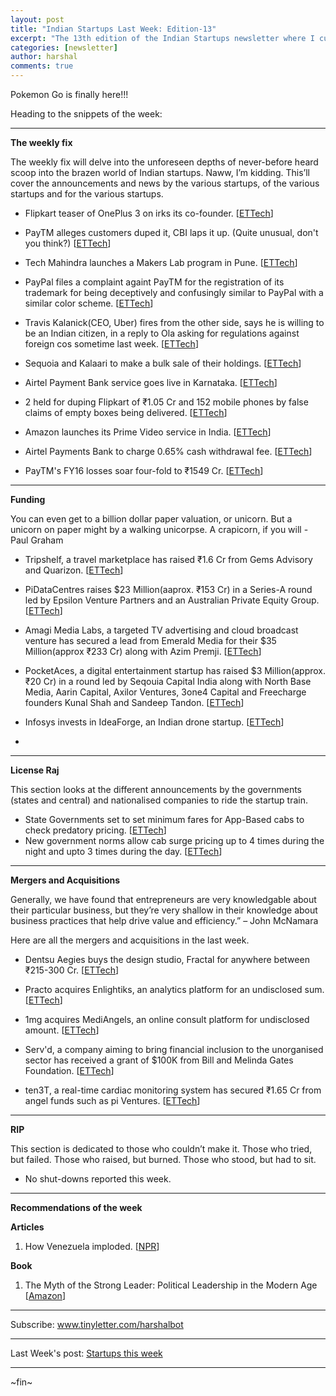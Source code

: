 ```yaml
---
layout: post
title: "Indian Startups Last Week: Edition-13"
excerpt: "The 13th edition of the Indian Startups newsletter where I curate the what went down in the ecosystem last week."
categories: [newsletter]
author: harshal
comments: true
---
```

Pokemon Go is finally here!!!

Heading to the snippets of the week:

***

**The weekly fix**

The weekly fix will delve into the unforeseen depths of never-before heard scoop into the brazen world of Indian startups. Naww, I’m kidding. This’ll cover the announcements and news by the various startups, of the various startups and for the various startups. 

* Flipkart teaser of OnePlus 3 on irks its co-founder.  [[ETTech](http://tech.economictimes.indiatimes.com/news/internet/flipkart-teaser-on-oneplus-3-irks-its-founder/56030015)]

* PayTM alleges customers duped it, CBI laps it up. (Quite unusual, don't you think?) [[ETTech](http://tech.economictimes.indiatimes.com/news/internet/paytm-alleges-customers-cheated-it-cbi-registers-fir/56019988)]

* Tech Mahindra launches a Makers Lab program in Pune. [[ETTech](http://tech.economictimes.indiatimes.com/news/corporate/tech-mahindra-launches-makers-lab-program-in-pune/56015501)]

* PayPal files a complaint againt PayTM for the registration of its trademark for being deceptively and confusingly similar to PayPal with a similar color scheme. [[ETTech](http://tech.economictimes.indiatimes.com/news/internet/paypal-opposes-registration-of-paytms-new-trademark/56014178)]

* Travis Kalanick(CEO, Uber) fires from the other side, says he is willing to be an Indian citizen, in a reply to Ola asking for regulations against foreign cos sometime last week. [[ETTech](http://tech.economictimes.indiatimes.com/news/internet/to-counter-ola-and-flipkarts-statement-uber-ceo-says-he-is-willing-to-be-indian-citizen/56011336)]

* Sequoia and Kalaari to make a bulk sale of their holdings. [[ETTech](http://tech.economictimes.indiatimes.com/news/startups/sequoia-and-kalaari-to-make-a-bulk-sale-of-their-holdings/56011290)]

* Airtel Payment Bank service goes live in Karnataka. [[ETTech](http://tech.economictimes.indiatimes.com/news/mobile/airtel-payment-bank-service-goes-live-in-karnataka/56005819)]
* 2 held for duping Flipkart of ₹1.05 Cr and 152 mobile phones by false claims of empty boxes being delivered. [[ETTech](http://tech.economictimes.indiatimes.com/news/internet/2-held-for-duping-flipkart-of-rs-1-05-crore-152-phones/56002969)]
* Amazon launches its Prime Video service in India. [[ETTech](http://tech.economictimes.indiatimes.com/news/internet/amazon-prime-video-streaming-in-india-a-closer-look/55979468)]
* Airtel Payments Bank to charge 0.65% cash withdrawal fee. [[ETTech](http://tech.economictimes.indiatimes.com/news/mobile/airtel-payments-bank-to-charge-0-65-per-cent-cash-withdrawal-fee/55971873)]
* PayTM's FY16 losses soar four-fold to ₹1549 Cr. [[ETTech](http://tech.economictimes.indiatimes.com/news/startups/paytms-fy16-losses-soar-four-fold-to-rs-1549-crore/55953388)]

***

**Funding**

You can even get to a billion dollar paper valuation, or unicorn. But a unicorn on paper might by a walking unicorpse. A crapicorn, if you will - Paul Graham

* Tripshelf, a travel marketplace has raised ₹1.6 Cr from Gems Advisory and Quarizon. [[ETTech](http://tech.economictimes.indiatimes.com/news/startups/travel-marketplace-raises-rs-1-6-crore-from-gems-advisory-and-quarizon/56012626)]

* PiDataCentres raises $23 Million(aaprox. ₹153 Cr) in a Series-A round led by Epsilon Venture Partners and an Australian Private Equity Group. [[ETTech](http://tech.economictimes.indiatimes.com/news/startups/pi-datacenters-raises-23-million-in-series-a-led-by-epsilon/56011648)]

* Amagi Media Labs, a targeted TV advertising and cloud broadcast venture has secured a lead from Emerald Media for their $35 Million(approx ₹233 Cr) along with Azim Premji. [[ETTech](http://tech.economictimes.indiatimes.com/news/startups/amagi-raises-35m-funding-led-by-kkr-backed-emerald-media/55993676)] 

* PocketAces, a digital entertainment startup has raised $3 Million(approx. ₹20 Cr) in a round led by Seqouia Capital India along with North Base Media, Aarin Capital, Axilor Ventures, 3one4 Capital and Freecharge founders Kunal Shah and Sandeep Tandon.
[[ETTech](http://tech.economictimes.indiatimes.com/news/startups/digital-entertainment-startup-pocket-aces-raises-3-million/55992905)]

* Infosys invests in IdeaForge, an Indian drone startup.  [[ETTech](http://tech.economictimes.indiatimes.com/news/technology/infosys-invests-in-indian-drone-startup-ideaforge/55983785)]

* 


***

**License Raj**

This section looks at the different announcements by the governments (states and central) and nationalised companies to ride the startup train.

* State Governments set to set minimum fares for App-Based cabs to check predatory pricing. [[ETTech](http://tech.economictimes.indiatimes.com/news/mobile/state-governments-to-set-minimum-fares-for-app-based-cabsa/56011401)] 
* New government norms allow cab surge pricing up to 4 times during the night and upto 3 times during the day. [[ETTech](http://tech.economictimes.indiatimes.com/news/internet/new-norms-allow-cab-surge-pricing-up-to-four-times/55991718)]



***

**Mergers and Acquisitions**

Generally, we have found that entrepreneurs are very knowledgable about their particular business, but they’re very shallow in their knowledge about business practices that help drive value and efficiency.” – John McNamara

Here are all the mergers and acquisitions in the last week.

* Dentsu Aegies buys the design studio, Fractal for anywhere between ₹215-300 Cr. [[ETTech](http://tech.economictimes.indiatimes.com/news/internet/dentsu-aegis-acquires-design-studio-fractal/56027247)]

* Practo acquires Enlightiks, an analytics platform for an undisclosed sum. [[ETTech](http://tech.economictimes.indiatimes.com/news/startups/practo-acquires-analytics-platform-enlightiks-for-an-undisclosed-sum/56012756)]
* 1mg acquires MediAngels, an online consult platform for undisclosed amount. [[ETTech](http://tech.economictimes.indiatimes.com/news/startups/1mg-acquires-online-consult-platform-mediangels-for-an-undisclosed-sum/55983684)]
* Serv'd, a company aiming to bring financial inclusion to the unorganised sector has received a grant of $100K from Bill and Melinda Gates Foundation. [[ETTech](http://tech.economictimes.indiatimes.com/news/startups/pune-startup-servd-gets-100k-grant-from-bill-and-melinda-gates-foundation/55973710)]
* ten3T, a real-time cardiac monitoring system has secured ₹1.65 Cr from angel funds such as pi Ventures. [[ETTech](http://tech.economictimes.indiatimes.com/news/startups/ten3t-secures-rs-1-65-crore-in-angel-funds/55972844)]



***

**RIP**

This section is dedicated to those who couldn’t make it. Those who tried, but failed. Those who raised, but burned. Those who stood, but had to sit.

* No shut-downs reported this week.


***

**Recommendations of the week**

**Articles**
1) How Venezuela imploded. [[NPR](http://www.npr.org/sections/money/2016/10/21/498867764/episode-731-how-venezuela-imploded)]


**Book**
1) The Myth of the Strong Leader: Political Leadership in the Modern Age [[Amazon](https://www.amazon.in/Myth-Strong-Leader-Political-Leadership-ebook/dp/B00H8PHKLC/ref=as_li_ss_tl?_encoding=UTF8&keywords=The%20Myth%20of%20the%20Strong%20Leader%20-%20Archie%20Brown&qid=1482035766&ref_=sr_1_fkmr0_1&sr=8-1-fkmr0&linkCode=ll1&tag=harshalbot-21&linkId=08458007ca39a5f5918acd7a2e524f81)]

***


Subscribe: www.tinyletter.com/harshalbot

***

Last Week's post: [Startups this week](https://www.reddit.com/r/india/comments/5ho4en/indian_startups_last_week_dec_4th_dec_11th/)

***
~fin~